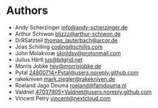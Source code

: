 <!--
  - SPDX-FileCopyrightText: 2024 Nextcloud GmbH and Nextcloud contributors
  - SPDX-License-Identifier: AGPL-3.0-or-later
-->
# Authors

- Andy Scherzinger <info@andy-scherzinger.de>
- Arthur Schiwon <blizzz@arthur-schiwon.de>
- DrRSatzteil <thomas_lauterbach@arcor.de>
- Joas Schilling <coding@schilljs.com>
- John Molakvoæ <skjnldsv@protonmail.com>
- Julius Härtl <jus@bitgrid.net>
- Morris Jobke <hey@morrisjobke.de>
- Pytal <24800714+Pytal@users.noreply.github.com>
- rakekniven <mark.ziegler@rakekniven.de>
- Roeland Jago Douma <roeland@famdouma.nl>
- Valdnet <47037905+Valdnet@users.noreply.github.com>
- Vincent Petry <vincent@nextcloud.com>
